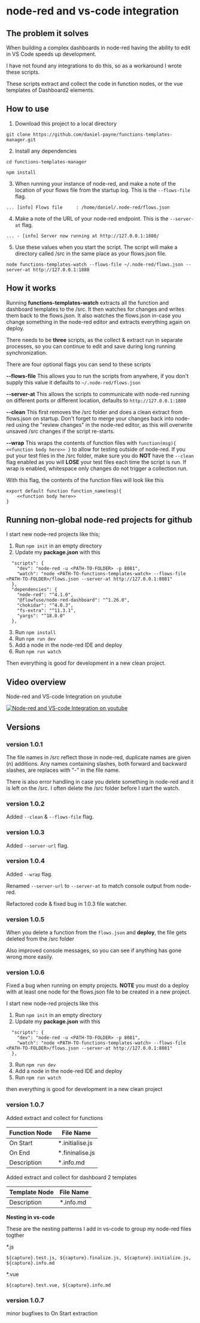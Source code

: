 # node-red and vs-code integration

## The problem it solves

When building a complex dashboards in node-red having the ability to edit in VS Code speeds up development. 

I have not found any integrations to do this, so as a workaround I wrote these scripts. 

These scripts extract and collect the code in function nodes, or the vue templates of Dashboard2 elements.

## How to use

1. Download this project to a local directory

```
git clone https://github.com/daniel-payne/functions-templates-manager.git
```

2. Install any dependencies

```
cd functions-templates-manager
```
```
npm install
```

3. When running your instance of node-red, and make a note of the location of your flows file from the startup log. This is the ```--flows-file``` flag.

```
... [info] Flows file     : /home/daniel/.node-red/flows.json
```

4. Make a note of the URL of your node-red endpoint. This is the ```--server-at``` flag.

```
... - [info] Server now running at http://127.0.0.1:1880/
```

5. Use these values when you start the script. The script will make a directory called /src in the same place as your flows.json file.   

```
node functions-templates-watch --flows-file ~/.node-red/flows.json --server-at http://127.0.0.1:1880

```

## How it works

Running **functions-templates-watch** extracts all the function and dashboard templates to the /src. 
It then watches for changes and writes them back to the flows.json. 
It also watches the flows.json in-case you change something in the node-red editor and extracts everything again on deploy.


There needs to be **three** scripts, as the collect & extract run in separate processes, so you can continue to edit and save during long running synchronization.

There are four optional flags you can send to these scripts

**--flows-file** This allows you to run the scripts from anywhere, if you don't supply this value it defaults to ```~/.node-red/flows.json```

**--server-at** This allows the scripts to communicate with node-red running on different ports or different location, defaults to ```http://127.0.0.1:1880```

**--clean** This first removes the /src folder and does a clean extract from flows.json on startup. Don't forget to merge your changes back into node-red using the "review changes" in the node-red editor, as this will overwrite unsaved /src changes if the script re-starts.

**--wrap** This wraps the contents of function files with ```function(msg){ <<function body here>> }``` to allow for testing outside of node-red. If you put your test files in the /src folder, make sure you do **NOT** have the ```--clean``` flag enabled as you will **LOSE** your test files each time the script is run. If wrap is enabled, whitespace only changes do not trigger a collection run.

With this flag, the contents of the function files will look like this

```
export default function function_name(msg){ 
    <<function body here>> 
}
```

## Running non-global node-red projects for github

I start new node-red projects like this;

1. Run ```npm init``` in an empty directory
2. Update my **package.json** with this
```
  "scripts": {
    "dev": "node-red -u <PATH-TO-FOLDER> -p 8081",
    "watch": "node <PATH-TO-functions-templates-watch> --flows-file <PATH-TO-FOLDER>/flows.json --server-at http://127.0.0.1:8081"
  },
  "dependencies": {
    "node-red": "^4.1.0",
    "@flowfuse/node-red-dashboard": "^1.26.0",
    "chokidar": "^4.0.3",
    "fs-extra": "^11.3.1",
    "yargs": "^18.0.0"
  },
```
3. Run ```npm install```
4. Run ```npm run dev```
5. Add a node in the node-red IDE and deploy
6. Run ```npm run watch```

Then everything is good for development in a new clean project.


## Video overview

Node-red and VS-code Integration on youtube

[<img src="https://i9.ytimg.com/vi_webp/UivEETkSWW8/mq1.webp?sqp=CPzYo8QG-oaymwEmCMACELQB8quKqQMa8AEB-AH-CYAC0AWKAgwIABABGFwgZShbMA8=&rs=AOn4CLBoCSZDypSHu-6DNYPt-VzwZ0cpPA" alt="Node-red and VS-code Integration on youtube"> ](https://www.youtube.com/watch?v=UivEETkSWW8)

## Versions

### version 1.0.1

The file names in /src reflect those in node-red, duplicate names are given (n) additions.
Any names containing slashes, both forward and backward slashes, are replaces with "-" in the file name. 

There is also error handling in case you delete something in node-red and it is left on the /src.
I often delete the /src folder before I start the watch.

### version 1.0.2

Added ```--clean``` & ```--flows-file``` flag.

### version 1.0.3

Added ```--server-url``` flag.

### version 1.0.4

Added ```--wrap``` flag.

Renamed ```--server-url``` to ```--server-at``` to match console output from node-red.

Refactored code & fixed bug in 1.0.3 file watcher.

### version 1.0.5

When you delete a function from the ```flows.json``` and **deploy**, the file gets deleted from the /src folder

Also improved console messages, so you can see if anything has gone wrong more easily.

### version 1.0.6

Fixed a bug when running on empty projects.
**NOTE** you must do a deploy with at least one node for the flows.json file to be created in a new project.

I start new node-red projects like this 

1. Run ```npm init``` in an empty directory
2. Update my **package.json** with this
```
  "scripts": {
    "dev": "node-red -u <PATH-TO-FOLDER> -p 8081",
    "watch": "node <PATH-TO-functions-templates-watch> --flows-file <PATH-TO-FOLDER>/flows.json --server-at http://127.0.0.1:8081"
  },
```
3. Run ```npm run dev```
4. Add a node in the node-red IDE and deploy
5. Run ```npm run watch```

then everything is good for development in a new clean project

### version 1.0.7

Added extract and collect for functions


| Function Node  | File Name          |
| -------------- | ------------------ |
| On Start       | *.initialise.js    |
| On End         | *.fininalise.js    |
| Description    | *.info.md          |


Added extract and collect for dashboard 2 templates

| Template Node  | File Name          |
| -------------- | ------------------ |
| Description    | *.info.md          |

**Nesting in vs-code**

These are the nesting patterns I add in vs-code to group my node-red files togther

*.js

```${capture}.test.js, ${capture}.finalize.js, ${capture}.initialize.js, ${capture}.info.md```

*.vue

```${capture}.test.vue, ${capture}.info.md```

### version 1.0.7

minor bugfixes to On Start extraction

